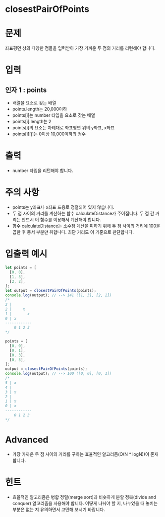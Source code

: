 closestPairOfPoints
===

# 문제
좌표평면 상의 다양한 점들을 입력받아 가장 가까운 두 점의 거리를 리턴해야 합니다.

# 입력
## 인자 1 : points
* 배열을 요소로 갖는 배열
* points.length는 20,000이하
* points[i]는 number 타입을 요소로 갖는 배열
* points[i].length는 2
* points[i]의 요소는 차례대로 좌표평면 위의 y좌표, x좌표
* points[i][j]는 0이상 10,000이하의 정수

# 출력
* number 타입을 리턴해야 합니다.

# 주의 사항
* points는 y좌표나 x좌표 드응로 정렬되어 있지 않습니다.
* 두 점 사이의 거리를 계산하는 함수 calculateDistance가 주어집니다. 두 점 간 거리는 반드시 이 함수를 이용해서 계산해야 합니다.
* 함수 calculateDistance는 소수점 계산을 피하기 위해 두 점 사이의 거리에 100을 곱한 후 중서 부분만 취합니다. 최단 거리도 이 기준으로 판단합니다.

# 입출력 예시
```javascript
let points = [
  [0, 0],
  [1, 3],
  [2, 2],
];
let output = closestPairOfPoints(points);
console.log(output); // --> 141 ([1, 3], [2, 2])
/*
3 | 
2 |     x
1 |       x
0 | x 
------------
    0 1 2 3 
*/

points = [
  [0, 0],
  [0, 1],
  [0, 3],
  [0, 5],
];
output = closestPairOfPoints(points);
console.log(output); // --> 100 ([0, 0], [0, 1])
/*
5 | x
4 | 
3 | x
2 |     
1 | x     
0 | x 
------------
    0 1 2 3 
*/
```

# Advanced
* 가장 가까운 두 점 사이의 거리를 구하는 효율적인 알고리즘(O(N * logN))이 존재합니다.

# 힌트
* 효율적인 알고리즘은 병합 정렬(merge sort)과 비슷하게 분할 정복(divide and conquer) 알고리즘을 사용해야 합니다. 어떻게 나눠야 할 지, 나누었을 때 놓치는 부분은 없는 지 유의하면서 고민해 보시기 바랍니다.